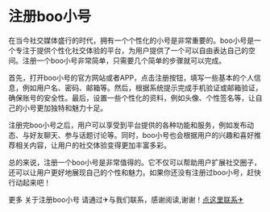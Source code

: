 # 注册boo小号

在当今社交媒体盛行的时代，拥有一个个性化的小号是非常重要的。boo小号是一个专注于提供个性化社交体验的平台，为用户提供了一个可以自由表达自己的空间。注册一个boo小号非常简单，只需要几个简单的步骤就可以完成。

首先，打开boo小号的官方网站或者APP，点击注册按钮，填写一些基本的个人信息，例如用户名、密码、邮箱等。然后，根据系统提示完成手机验证或邮箱验证，确保账号的安全性。最后，设置一些个性化的资料，例如头像、个性签名等，让自己的小号更加独特和魅力十足。

注册完boo小号之后，用户可以享受到平台提供的各种功能和服务，例如发布动态、与好友聊天、参与话题讨论等。同时，boo小号也会根据用户的兴趣和喜好推荐相关内容，让用户的社交体验变得更加丰富多彩。

总的来说，注册一个boo小号是非常值得的。它不仅可以帮助用户扩展社交圈子，还可以让用户更好地展现自己的个性和魅力。如果你还没有注册过boo小号，赶快行动起来吧！

更多 关于注册boo小号 请通过✈与我们联系，感谢阅读,谢谢！[点这里联系✈](https://lm.k02.cc)